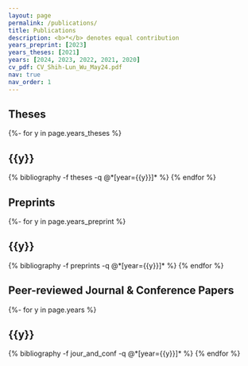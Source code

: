 ```yaml
---
layout: page
permalink: /publications/
title: Publications
description: <b>*</b> denotes equal contribution
years_preprint: [2023]
years_theses: [2021]
years: [2024, 2023, 2022, 2021, 2020]
cv_pdf: CV_Shih-Lun_Wu_May24.pdf
nav: true
nav_order: 1
---
```

<!-- _pages/publications.md -->

<article>
<div class="publications">
<h2 class="publ-cat">Theses</h2>
{%- for y in page.years_theses %}
  <h2 class="year">{{y}}</h2>
  {% bibliography -f theses -q @*[year={{y}}]* %}
{% endfor %}
</div>

<div class="publications">
<h2 class="publ-cat">Preprints</h2>
{%- for y in page.years_preprint %}
  <h2 class="year">{{y}}</h2>
  {% bibliography -f preprints -q @*[year={{y}}]* %}
{% endfor %}
</div>

<div class="publications">
<h2 class="publ-cat">Peer-reviewed Journal & Conference Papers</h2>
{%- for y in page.years %}
  <h2 class="year">{{y}}</h2>
  {% bibliography -f jour_and_conf -q @*[year={{y}}]* %}
{% endfor %}
</div>
</article>